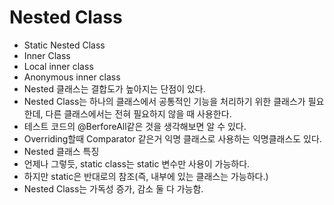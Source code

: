 # Nested Class
 * Static Nested Class
 * Inner Class
  * Local inner class
  * Anonymous inner class
 * Nested 클래스는 결합도가 높아지는 단점이 있다.
 * Nested Class는 하나의 클래스에서 공통적인 기능을 처리하기 위한 클래스가 필요한데, 다른 클래스에서는 전혀 필요하지 않을 때 사용한다.
  * 테스트 코드의 @BerforeAll같은 것을 생각해보면 알 수 있다.
  * Overriding할때 Comparator 같은거 익명 클래스로 사용하는 익명클래스도 있다.
  * Nested 클래스 특징
   * 언제나 그렇듯, static class는 static 변수만 사용이 가능하다.
   * 하지만 static은 반대로의 참조(즉, 내부에 있는 클래스는 가능하다.)
  * Nested Class는 가독성 증가, 감소 둘 다 가능함.